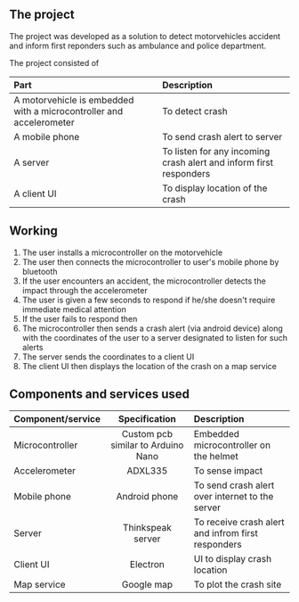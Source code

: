 

## The project

The project was developed as a solution to detect motorvehicles accident and inform first reponders such as ambulance and police department.

The project consisted of

| Part | Description |
|:---|:---|
| A motorvehicle is embedded with a microcontroller and accelerometer  | To detect crash |
| A mobile phone | To send crash alert to server |
| A server | To listen for any incoming crash alert and inform first responders |
| A client UI | To display location of the crash |

## Working

1. The user installs a microcontroller on the motorvehicle
2. The user then connects the microcontroller to user's mobile phone by bluetooth
3. If the user encounters an accident, the microcontroller detects the impact through the accelerometer
4. The user is given a few seconds to respond if he/she doesn't require immediate medical attention
5. If the user fails to respond then
6. The microcontroller then sends a crash alert (via android device) along with the coordinates of the user to a server designated to listen for such alerts
7. The server sends the coordinates to a client UI
8. The client UI then displays the location of the crash on a map service

## Components and services used

| Component/service | Specification | Description |
|:---|:---:|:---|
| Microcontroller | Custom pcb similar to Arduino Nano | Embedded microcontroller on the helmet |
| Accelerometer | ADXL335 | To sense impact |
| Mobile phone | Android phone | To send crash alert over internet to the server |
| Server | Thinkspeak server | To receive crash alert and infrom first responders |
| Client UI | Electron | UI to display crash location |
| Map service | Google map | To plot the crash site |
